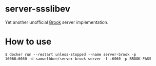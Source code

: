 # server-ssslibev
Yet another unofficial [Brook](https://github.com/txthinking/brook) server implementation.

# How to use
```
$ docker run --restart unless-stopped --name server-brook -p 16060:6060 -d samuelhbne/server-brook server -l :6060 -p BROOK-PASS
```
